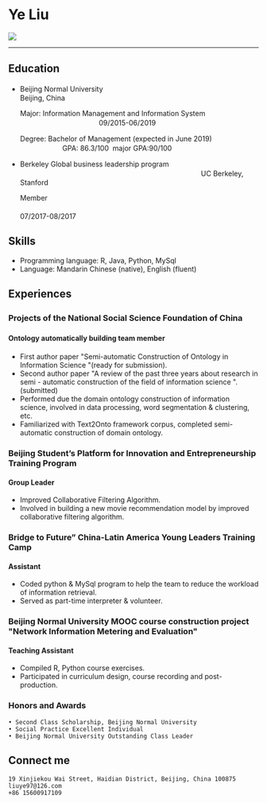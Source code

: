 Ye Liu
===========================


![](https://github.com/Yeah-Liu/ImageCache/raw/master/Logo/foryou.gif)  
****
## Education
* 	
	Beijing Normal University　　　　　　　　　　　　　　　　　　　　　　　　　　　　　　　　　　　　Beijing, China

	Major: Information Management and Information System                                                     　　　　09/2015-06/2019

	Degree: Bachelor of Management (expected in June 2019)                                         　GPA: 86.3/100  major GPA:90/100
*	
	Berkeley Global business leadership program 　　　　　　　　　　　　　　　　　　　　　　　　　　UC Berkeley, Stanford 

	Member 　　　　　　　　　　　　　　　　　　　　　　　　　　　　　　　　　　　　　　　　　　　　　　　　　　　　　　　　　 07/2017-08/2017



## Skills
*	
	Programming language: R, Java, Python, MySql
*	
	Language: Mandarin Chinese (native), English (fluent)
	
## Experiences

### Projects of the National Social Science Foundation of China　　　　　　　　　　　　　　　　　　　　　　　　　　　　　　　 
#### Ontology automatically building team member　　　　　　　　　
*	 
	First author paper "Semi-automatic Construction of Ontology in Information Science "(ready for submission).
*	
	Second author paper "A review of the past three years about research in semi - automatic construction of the field of information science ".(submitted)
*	
	Performed due the domain ontology construction of information science, involved in data processing, word segmentation & clustering, etc.
*	
	Familiarized with Text2Onto framework corpus, completed semi-automatic construction of domain ontology.
	
### Beijing Student’s Platform for Innovation and Entrepreneurship Training Program      
#### Group Leader                                                                      
*	
	Improved Collaborative Filtering Algorithm.
*	
	Involved in building a new movie recommendation model by improved collaborative filtering algorithm.

### Bridge to Future” China-Latin America Young Leaders Training Camp                 
#### Assistant                                                                      
*	
	Coded python & MySql program to help the team to reduce the workload of information retrieval.
*	
	Served as part-time interpreter & volunteer. 
	
### Beijing Normal University MOOC course construction project "Network Information Metering and Evaluation"                    
#### Teaching Assistant                                                              
*	
	Compiled R, Python course exercises.
*	
	Participated in curriculum design, course recording and post-production.
	
### Honors and Awards
	• Second Class Scholarship, Beijing Normal University
	• Social Practice Excellent Individual
	• Beijing Normal University Outstanding Class Leader

## Connect me
	19 Xinjiekou Wai Street, Haidian District, Beijing, China 100875
	liuye97@126.com
	+86 15600917109
	

